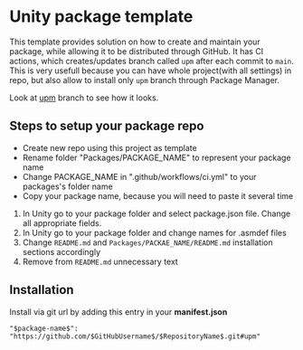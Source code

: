 # Unity package template
This template provides solution on how to create and maintain your package, while allowing it to be distributed through GitHub.
It has CI actions, which creates/updates branch called `upm` after each commit to `main`.
This is very usefull because you can have whole project(with all settings) in repo, but also allow to install only `upm` branch through Package Manager.

Look at [upm](https://github.com/STARasGAMES/Unity-package-repo-setup-template/tree/upm) branch to see how it looks.

## Steps to setup your package repo

* Create new repo using this project as template
* Rename folder "Packages/PACKAGE_NAME" to represent your package name
* Change PACKAGE_NAME in ".github/workflows/ci.yml" to your packages's folder name
* Copy your package name, because you will need to paste it several time
1. In Unity go to your package folder and select package.json file. Change all appropriate fields.
2. In Unity go to your package folder and change names for .asmdef files
3. Change `README.md` and `Packages/PACKAE_NAME/README.md` installation sections accordingly 
4. Remove from `README.md` unnecessary text 

## Installation
Install via git url by adding this entry in your **manifest.json**

`"$package-name$": "https://github.com/$GitHubUsername$/$RepositoryName$.git#upm"`